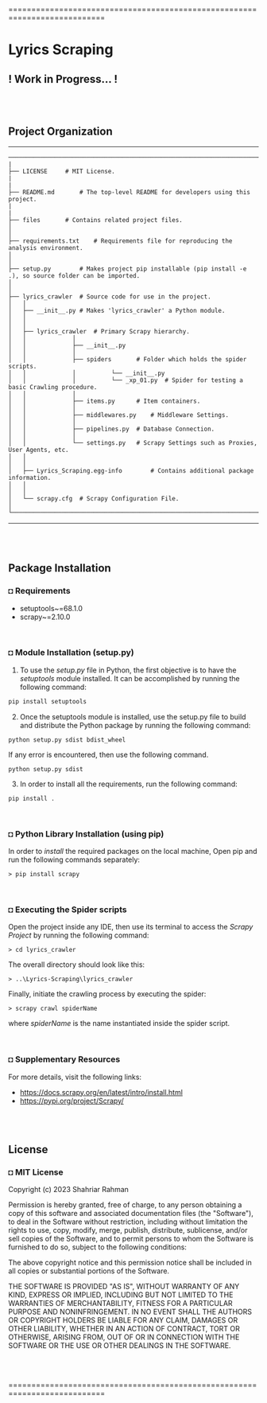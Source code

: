 ===========================================================================
# Lyrics Scraping
## ! Work in Progress... !

<br/><br/>
## Project Organization
---------------------------------------------------------
	──────────────────────────────────────────────────────────────────────────────────────────
	|
    ├── LICENSE		# MIT License.
	|
	|                         		
    ├── README.md		# The top-level README for developers using this project.
	|
	|
    ├── files		# Contains related project files. 
    │                          		
    │
    ├── requirements.txt	# Requirements file for reproducing the analysis environment.
    │                         			
	│                         		
    ├── setup.py		# Makes project pip installable (pip install -e .), so source folder can be imported.
	│                         			
	│  
    ├── lyrics_crawler	# Source code for use in the project.
    │   │
    │   ├── __init__.py	# Makes 'lyrics_crawler' a Python module.
    │   │
    │   │
    │   ├── lyrics_crawler	# Primary Scrapy hierarchy.
    │   │             │
    │   │             ├── __init__.py		
    │   │             │
    │   │             ├── spiders		# Folder which holds the spider scripts.
    │   │             │          └── __init__.py	
    │   │             │          └── _xp_01.py	# Spider for testing a basic Crawling procedure.
    │   │             │
    │   │             ├── items.py		# Item containers.
    │   │             │
    │   │             ├── middlewares.py	# Middleware Settings.
    │   │             │
    │   │             ├── pipelines.py	# Database Connection.
    │   │             │
    │   │             └── settings.py	# Scrapy Settings such as Proxies, User Agents, etc.
    │   │
    │   │
    │   ├── Lyrics_Scraping.egg-info        # Contains additional package information.
    │   │
    │   │
    │   └── scrapy.cfg	# Scrapy Configuration File.
    │  
	└─────────────────────────────────────────────────────────────────────────────────────────
--------

<br/><br/>

## Package Installation
### ◘ Requirements
* setuptools~=68.1.0
* scrapy~=2.10.0

</br>


### ◘ Module Installation (setup.py)
1. To use the *setup.py* file in Python, the first objective is to have the *setuptools* module installed. It can be accomplished by running the following command:
```py
pip install setuptools                                     
```
2. Once the setuptools module is installed, use the setup.py file to build and distribute the Python package by running the following command:
```
python setup.py sdist bdist_wheel
```
If any error is encountered, then use the following command.
```
python setup.py sdist
```
3. In order to install all the requirements, run the following command:
```
pip install .                                 
```

<br/>

### ◘ Python Library Installation (using pip)
In order to *install* the required packages on the local machine, Open pip and run the following commands separately:
```
> pip install scrapy                            
```

<br/>

### ◘ Executing the Spider scripts
Open the project inside any IDE, then use its terminal to access the *Scrapy Project* by running the following command:
```
> cd lyrics_crawler
```
The overall directory should look like this:
```
> ..\Lyrics-Scraping\lyrics_crawler
```
Finally, initiate the crawling process by executing the spider:
```
> scrapy crawl spiderName
``` 
where *spiderName* is the name instantiated inside the spider script.


<br/>

### ◘ Supplementary Resources
For more details, visit the following links:
* https://docs.scrapy.org/en/latest/intro/install.html
* https://pypi.org/project/Scrapy/

<br/><br/>

## License
### ◘ MIT License
Copyright (c) 2023 Shahriar Rahman

Permission is hereby granted, free of charge, to any person obtaining a copy
of this software and associated documentation files (the "Software"), to deal
in the Software without restriction, including without limitation the rights
to use, copy, modify, merge, publish, distribute, sublicense, and/or sell
copies of the Software, and to permit persons to whom the Software is
furnished to do so, subject to the following conditions:

The above copyright notice and this permission notice shall be included in all
copies or substantial portions of the Software.

THE SOFTWARE IS PROVIDED "AS IS", WITHOUT WARRANTY OF ANY KIND, EXPRESS OR
IMPLIED, INCLUDING BUT NOT LIMITED TO THE WARRANTIES OF MERCHANTABILITY,
FITNESS FOR A PARTICULAR PURPOSE AND NONINFRINGEMENT. IN NO EVENT SHALL THE
AUTHORS OR COPYRIGHT HOLDERS BE LIABLE FOR ANY CLAIM, DAMAGES OR OTHER
LIABILITY, WHETHER IN AN ACTION OF CONTRACT, TORT OR OTHERWISE, ARISING FROM,
OUT OF OR IN CONNECTION WITH THE SOFTWARE OR THE USE OR OTHER DEALINGS IN THE
SOFTWARE.

<br/><br/>

===========================================================================